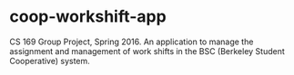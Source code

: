 # coop-workshift-app
CS 169 Group Project, Spring 2016. An application to manage the assignment and management of work shifts in the BSC (Berkeley Student Cooperative) system.
